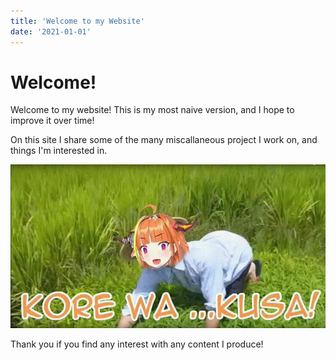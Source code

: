 ```yaml
---
title: 'Welcome to my Website'
date: '2021-01-01'
---
```


# Welcome!

Welcome to my website! This is my most naive version, and I hope to improve it over time!

On this site I share some of the many miscallaneous project I work on, and things I'm interested in.

![kusa.jpg](kusa.jpg)


Thank you if you find any interest with any content I produce!
